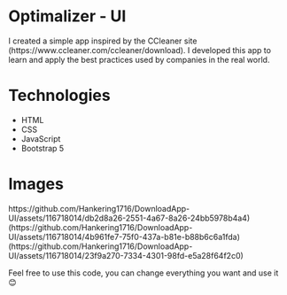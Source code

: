 <H1>Optimalizer - UI</H1>

<p>I created a simple app inspired by the CCleaner site (https://www.ccleaner.com/ccleaner/download). I developed this app to learn and apply the best practices used by companies in the real world.</p>

<h1>Technologies</h1>
<ul>
  <li>HTML</li>
  <li>CSS</li>
  <li>JavaScript</li>
  <li>Bootstrap 5</li>
</ul>

<h1>Images</h1>
https://github.com/Hankering1716/DownloadApp-UI/assets/116718014/db2d8a26-2551-4a67-8a26-24bb5978b4a4)
(https://github.com/Hankering1716/DownloadApp-UI/assets/116718014/4b961fe7-75f0-437a-b81e-b88b6c6a1fda)
(https://github.com/Hankering1716/DownloadApp-UI/assets/116718014/23f9a270-7334-4301-98fd-e5a28f64f2c0)


<p>Feel free to use this code, you can change everything you want and use it 😊</p>

